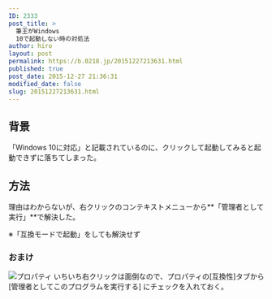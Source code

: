 ```yaml
---
ID: 2333
post_title: >
  筆王がWindows
  10で起動しない時の対処法
author: hiro
layout: post
permalink: https://b.0218.jp/20151227213631.html
published: true
post_date: 2015-12-27 21:36:31
modified_date: false
slug: 20151227213631.html
---
```

<!--more-->
## 背景
「Windows 10に対応」と記載されているのに、クリックして起動してみると起動できずに落ちてしまった。

## 方法
理由はわからないが、右クリックのコンテキストメニューから**「管理者として実行」**で解決した。

※「互換モードで起動」をしても解決せず

### おまけ

![プロパティ](https://i.imgur.com/1OB8Yzu.png)
いちいち右クリックは面倒なので、プロパティの[互換性]タブから[管理者としてこのプログラムを実行する] にチェックを入れておく。